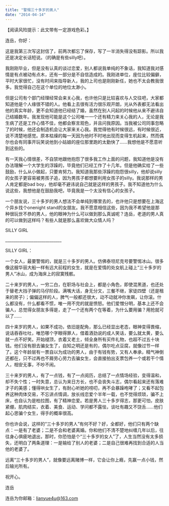 ```yaml
---
title: "警惕三十多岁的男人"
date: "2014-04-14"
---
```


【阅读风险提示：此文带有一定游戏色彩。】

连岳，你好：

这是我第三次写这封信了，前两次都忘了保存，写了一半消失得没有踪影。所以我还是决定长话短说。（的确是有些silly吧）。

我刚刚毕业，但是没有认真的谈过恋爱，别人都说我单纯的不象话，我知道我对感情是有点被动有点木，还有一部分是不自信造成的。我刚进单位，座位比较偏僻，平时大家很忙，没有时间来指导新人，我的上司也是刚刚新任，她也不太会教我很多。我觉得自己在这个单位的地位太渺小。

但是公司有个部门经理经常会来关心我，也许他只是比较喜欢与人交往吧，大家都知道他是个人缘很不错的人。他看上去很有活力很乐观开朗，光从外表都无法看出他的真实年龄，更不会知道他已经结了婚，虽然在别人问起的时候他从来不避讳自己结婚数年。我发现他可能是这个公司唯一一个还有精力来关心我的人，无论是我生病了还是工作心情不佳，他都会察言观色，并且问我原因。当我被公司同事忽略了的时候，他还会制造机会让大家来关心我。我觉得他有时候很远，有时候很近，说不清楚地感觉。原本枯燥的每一天因为他时不时地出现而变得生机起来，然而偶尔也会有同事开玩笑说他到小姑娘的座位那里跑的太勤快了……我想他是不愿意听到这些的。

有一天我心情很差，不自禁地跟他抱怨了很多我工作上面的问题，我知道他是没有办法理解一个大学生的浮躁的，毕竟他们已经工作了十几年。但是他确实给了一些鼓励，什么从小做起，只要肯努力。我知道我那些浮躁的抱怨很silly，他却说silly的女孩子更容易被男孩子追，因为男孩子都想要利用女孩子的silly。我说那样的男人肯定都是bad boy，他却毫不避讳说自己就是这样的男孩子。我不知道他为什么说这些，我想他是在鼓励我吧，毕竟我是一个太没有信心的女孩子。

一个朋友说，三十多岁的男人想法不会单纯到哪里去的，也许他只是想要在上海这个异乡找个onenight stand的女朋友。我不愿意相信这些，因为我不希望他是那种很玩世不恭的男人，他的眼神为什么可以做到那么真诚呢？连岳，老道的男人真的可以做到这样吗？有些人就是那么喜欢做大众情人吗？

SILLY GIRL

\_\_\_\_\_\_\_\_\_\_\_\_\_\_\_\_\_\_\_\_\_\_\_\_\_\_\_\_

SILLY GIRL：

一个女人，最要警惕的，就是三十多岁的男人。仿佛泰坦尼克号要警惕冰山。很多像这艘华丽大船一样有远大前程的女生，就是在爱情的处女航上碰上“三十多岁的男人”冰山，成为海床上的寂寞残骸。

二十来岁的男人，一穷二白，在职场与社会上，都是小角色，即使混黑道，也还处于替老大挡子弹的马仔阶段。满嘴大话，身无分文，三餐不继，家徒四壁（还是租来的房子）；偏偏这样的人，脾气一般都还很大，动不动就冲你发飙，让你滚。什么都没有，什么都看不惯，唯一用不完的就是愤怒。他们爱憎分明，基本上还不会骗人，总觉得女朋友多得是，走了一个还有两个在等着，为什么要用骗？用抢就可以了……

四十来岁的男人，如果不成功，依旧是配角，那么已经显出老态，眼神变得畏缩，说话吞吞吐吐，唯恐哪个字眼得罪人，借着酒劲说的成人笑话，要么就太黄，要么就一点不好笑。开始褪顶，衣着又老土，倾全身所有买件礼物，也超不过五十块钱。他们没有胆去骗女生了，自知之明还是有的，偶尔吃点豆腐，就像过节一样了。这个年龄层有一票自以为成功的男人，由于有钱有势，又有人奉承，精气神倒还都在，只不过再也不屑劳心劳力去骗女生，会直接拍出支票包养一个或若干个情人，相安无事，不吵不闹。

三十来岁的男人，有了一点钱，有了一点阅历，总结了一点情场经验，变得温和，却不失个性；一时失意，总认为来日方长，也不会丧失斗志，偶尔看起来还有落难才子的美感；懂得哄女生了，有耐心听她的唠叨，再不会暴躁咆哮了；又看不起包养这种肉体交易，不忘讲点情调，放长线恋爱个半年一载，也不觉得烦琐，骗不上床，也自认为是柏拉图，有了精神恋爱。若是男人三十多岁得志，那更可怕，皮肤紧绷，肌肉结实，衣着、美食、运动、学问都不露怯，谈吐有趣又不饶舌……他们起心思骗个女生，得手的概率很高。

你也许会说，这样的“三十多岁的男人”有何不好？好，全都好，他们只有两个缺点：一是有了老婆；二是不会和老婆离婚。你和他们不清不楚地纠缠几年以后，往往身心俱疲地退出，那时，你恐怕是个“三十多岁的女人”了，人生当然没有太多损失，还明白了两条道理：一是输给了别人的老婆；二是自己很难再找到合适的人当他的老婆了。

远离“三十多岁的男人”，就像要远离赌博一样，它会让你上瘾，先赢一点小钱，然后输光所有。

祝开心。

连岳

连岳为你邮箱：lianyue4u@163.com
